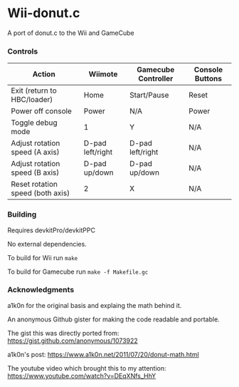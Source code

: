 # Wii-donut.c
A port of donut.c to the Wii and GameCube


### Controls

| Action | Wiimote | Gamecube Controller | Console Buttons |
|---|---|---|---|
| Exit (return to HBC/loader) | Home | Start/Pause | Reset |
| Power off console | Power | N/A | Power |
| Toggle debug mode | 1 | Y | N/A |
| Adjust rotation speed (A axis) | D-pad left/right | D-pad left/right | N/A |
| Adjust rotation speed (B axis) | D-pad up/down | D-pad up/down | N/A |
| Reset rotation speed (both axis) | 2 | X | N/A|

### Building

Requires devkitPro/devkitPPC

No external dependencies.

To build for Wii run `make`

To build for Gamecube run `make -f Makefile.gc`

### Acknowledgments

a1k0n for the original basis and explaing the math behind it.

An anonymous Github gister for making the code readable and portable.

The gist this was directly ported from: https://gist.github.com/anonymous/1073922

a1k0n's post: https://www.a1k0n.net/2011/07/20/donut-math.html

The youtube video which brought this to my attention: https://www.youtube.com/watch?v=DEqXNfs_HhY
